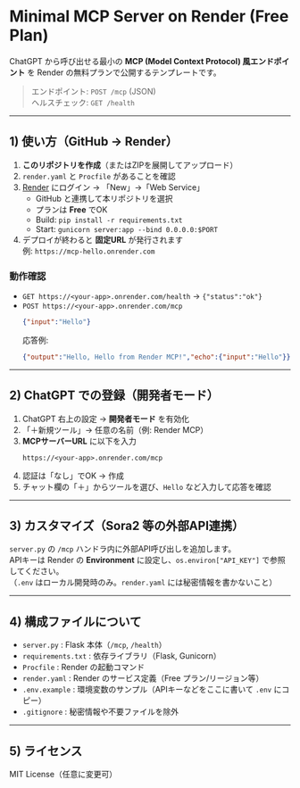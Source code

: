
# Minimal MCP Server on Render (Free Plan)

ChatGPT から呼び出せる最小の **MCP (Model Context Protocol) 風エンドポイント** を
Render の無料プランで公開するテンプレートです。

> エンドポイント: `POST /mcp` (JSON)  
> ヘルスチェック: `GET /health`

---

## 1) 使い方（GitHub → Render）

1. **このリポジトリを作成**（またはZIPを展開してアップロード）  
2. `render.yaml` と `Procfile` があることを確認  
3. [Render](https://render.com/) にログイン → 「New」→「Web Service」  
   - GitHub と連携して本リポジトリを選択  
   - プランは **Free** でOK  
   - Build: `pip install -r requirements.txt`  
   - Start: `gunicorn server:app --bind 0.0.0.0:$PORT`  
4. デプロイが終わると **固定URL** が発行されます  
   例: `https://mcp-hello.onrender.com`

### 動作確認
- `GET https://<your-app>.onrender.com/health` → `{"status":"ok"}`  
- `POST https://<your-app>.onrender.com/mcp`  
  ```json
  {"input":"Hello"}
  ```
  応答例:
  ```json
  {"output":"Hello, Hello from Render MCP!","echo":{"input":"Hello"}}
  ```

---

## 2) ChatGPT での登録（開発者モード）

1. ChatGPT 右上の設定 → **開発者モード** を有効化  
2. 「＋新規ツール」→ 任意の名前（例: Render MCP）  
3. **MCPサーバーURL** に以下を入力  
   ```
   https://<your-app>.onrender.com/mcp
   ```
4. 認証は「なし」でOK → 作成  
5. チャット欄の「＋」からツールを選び、`Hello` など入力して応答を確認

---

## 3) カスタマイズ（Sora2 等の外部API連携）

`server.py` の `/mcp` ハンドラ内に外部API呼び出しを追加します。  
APIキーは Render の **Environment** に設定し、`os.environ["API_KEY"]` で参照してください。  
（`.env` はローカル開発時のみ。`render.yaml` には秘密情報を書かないこと）

---

## 4) 構成ファイルについて

- `server.py` : Flask 本体（`/mcp`, `/health`）  
- `requirements.txt` : 依存ライブラリ（Flask, Gunicorn）  
- `Procfile` : Render の起動コマンド  
- `render.yaml` : Render のサービス定義（Free プラン/リージョン等）  
- `.env.example` : 環境変数のサンプル（APIキーなどをここに書いて `.env` にコピー）  
- `.gitignore` : 秘密情報や不要ファイルを除外

---

## 5) ライセンス
MIT License（任意に変更可）

